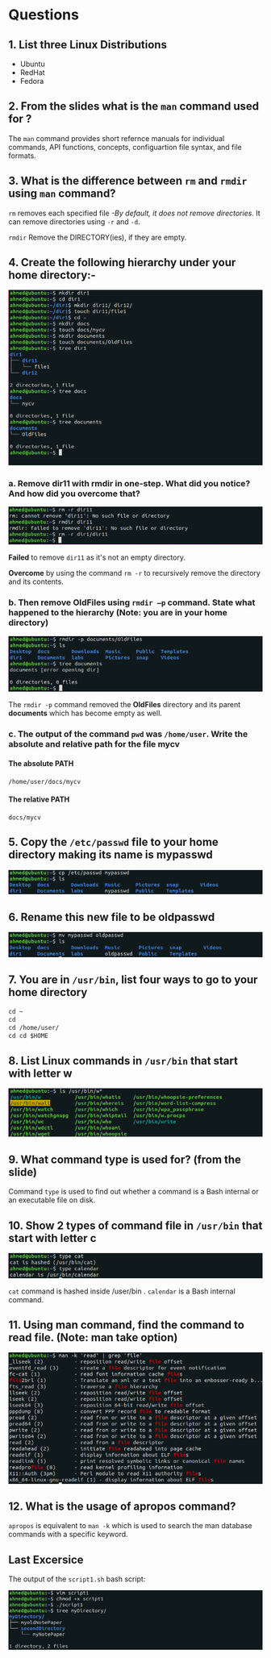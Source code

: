 # Questions

## 1. List three Linux Distributions

* Ubuntu
* RedHat
* Fedora

## 2. From the slides what is the `man` command used for ?

The `man` command provides short refernce manuals for individual commands, API functions, concepts, configuartion file syntax, and file formats.

## 3. What is the difference between `rm` and `rmdir` using `man` command?

`rm` removes each specified file *-By default, it does not remove directories*. It can remove directories using `-r` and `-d`.

`rmdir` Remove the DIRECTORY(ies), if they are empty.

## 4. Create the following hierarchy under your home directory:-

![Question 4](Screenshots/q4.png)

### a. Remove **dir11 with rmdir** in one-step. What did you notice? And how did you overcome that?

![Q4a](Screenshots/q4a.png)

**Failed** to remove `dir11` as it's not an empty directory.

**Overcome** by using the command `rm -r` to recursively remove the directory and its contents.

### b. Then remove **OldFiles** using `rmdir –p` command. State what happened to the hierarchy (**Note**: you are in your home directory)

![Q4b](Screenshots/q4b.png)

The `rmdir -p` command removed the **OldFiles** directory and its parent **documents** which has become empty as well.

### c. The output of the command `pwd` was `/home/user`. Write the absolute and relative path for the file **mycv**

#### The absolute PATH

```shell
/home/user/docs/mycv
```

#### The relative PATH

```shell
docs/mycv
```

## 5. Copy the `/etc/passwd` file to your home directory making its name is mypasswd

![Q5](Screenshots/q5.png)

## 6. Rename this new file to be oldpasswd

![Q6](Screenshots/q6.png)

## 7. You are in `/usr/bin`, list four ways to go to your home directory

```shell
cd ~
cd
cd /home/user/
cd cd $HOME
```

## 8. List Linux commands in `/usr/bin` that start with letter **w**

![Q8](Screenshots/q8.png)

## 9. What command **type** is used for? (from the slide)

Command `type` is used to find out whether a command is a Bash internal or an executable file on disk.

## 10. Show 2 types of command file in `/usr/bin` that start with letter **c**

![Q10](Screenshots/q10.png)

`cat` command is hashed inside /user/bin .
`calendar` is a Bash internal command.

## 11. Using man command, find the command to read file. (**Note**: man take option)

![Q11](Screenshots/q11.png)

## 12. What is the usage of **apropos** command?

`apropos` is equivalent to `man -k` which is used to search the man database commands with a specific keyword.

## Last Excersice

The output of the `script1.sh` bash script:

![Last Excersice](Screenshots/last_ex.png)
